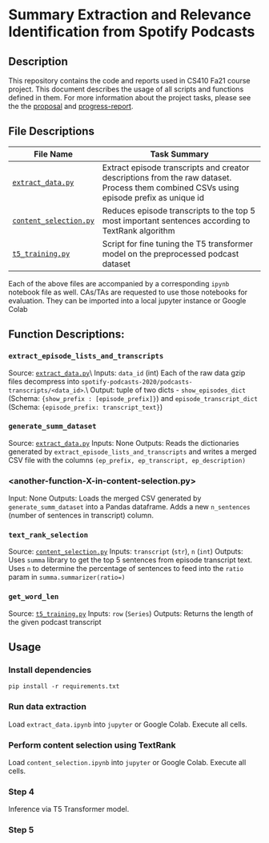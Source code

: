 # Summary Extraction and Relevance Identification from Spotify Podcasts

## Description
This repository contains the code and reports used in CS410 Fa21 course project. This document describes the usage of all scripts and functions defined in them. For more information about the project tasks, please see the the [proposal](CS_410_TIS_Project_proposal.pdf) and [progress-report](CS_410_TIS_Project_Progress_Report.pdf).

## File Descriptions
| File Name | Task Summary |
| ----------- | ----------- |
| [`extract_data.py`](extract_data.py) | Extract episode transcripts and creator descriptions from the raw dataset. Process them combined CSVs using episode prefix as unique id|
| [`content_selection.py`](content_selection.py) | Reduces episode transcripts to the top 5 most important sentences according to TextRank algorithm |
| [`t5_training.py`](t5_training.py) | Script for fine tuning the T5 transformer model on the preprocessed podcast dataset |

Each of the above files are accompanied by a corresponding `ipynb` notebook file as well. CAs/TAs are requested to use those notebooks for evaluation. They can be imported into a local jupyter instance or Google Colab

## Function Descriptions:

### `extract_episode_lists_and_transcripts`
Source: [`extract_data.py`](extract_data.py)\\
Inputs: `data_id` (int) Each of the raw data gzip files decompress into `spotify-podcasts-2020/podcasts-transcripts/<data_id>`.\\
Output: tuple of two dicts - `show_episodes_dict` (Schema: `{show_prefix : [episode_prefix]}`) and `episode_transcript_dict` (Schema: `{episode_prefix: transcript_text}`)

### `generate_summ_dataset`
Source: [`extract_data.py`](extract_data.py)
Inputs: None
Outputs: Reads the dictionaries generated by `extract_episode_lists_and_transcripts` and writes a merged CSV file with the columns `(ep_prefix, ep_transcript, ep_description)`

### <another-function-X-in-content-selection.py>
Input: None
Outputs: Loads the merged CSV generated by `generate_summ_dataset` into a Pandas dataframe. Adds a new `n_sentences` (number of sentences in transcript) column.

### `text_rank_selection`
Source: [`content_selection.py`](content_selection.py)
Inputs: `transcript` (`str`), `n` (`int`)
Outputs:  Uses `summa` library to get the top 5 sentences from episode transcript text. Uses `n` to determine the percentage of sentences to feed into the `ratio` param in `summa.summarizer(ratio=)`

### `get_word_len`
Source: [`t5_training.py`](t5_training.py)
Inputs: `row` (`Series`)
Outputs:  Returns the length of the given podcast transcript

## Usage

### Install dependencies
`pip install -r requirements.txt`

### Run data extraction
Load `extract_data.ipynb` into `jupyter` or Google Colab. Execute all cells.

### Perform content selection using TextRank
Load `content_selection.ipynb` into `jupyter` or Google Colab. Execute all cells.

### Step 4
Inference via T5 Transformer model.

### Step 5

